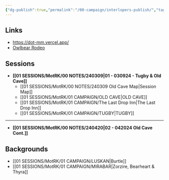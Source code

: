 ```yaml
---
{"dg-publish":true,"permalink":"/00-campaign/interlopers-publish/","tags":["gardenEntry"]}
---
```


## Links
- https://dot-mm.vercel.app/
- [Owlbear Rodeo](https://www.owlbear.rodeo/room/INJ5YS23Akae/TheInterlopers)

## Sessions

- **[[01 SESSIONS/MotRK/00 NOTES/240309\|01 - 030924 - Tugby & Old Cave]]**
	- [[01 SESSIONS/MotRK/00 NOTES/240309 Old Cave Map\|Session Map]]
	- [[01 SESSIONS/MotRK/01 CAMPAIGN/OLD CAVE\|OLD CAVE]] 
	- [[01 SESSIONS/MotRK/01 CAMPAIGN/The Last Drop Inn\|The Last Drop Inn]]
	- [[01 SESSIONS/MotRK/01 CAMPAIGN/TUGBY\|TUGBY]] 

---
- **[[01 SESSIONS/MotRK/00 NOTES/240420\|02 - 042024 Old Cave Cont.]]**


## Backgrounds

- [[01 SESSIONS/MotRK/01 CAMPAIGN/LUSKAN\|Burtle]] 
- [[01 SESSIONS/MotRK/01 CAMPAIGN/MIRABAR\|Zorzire, Bearheart & Thyra]] 
